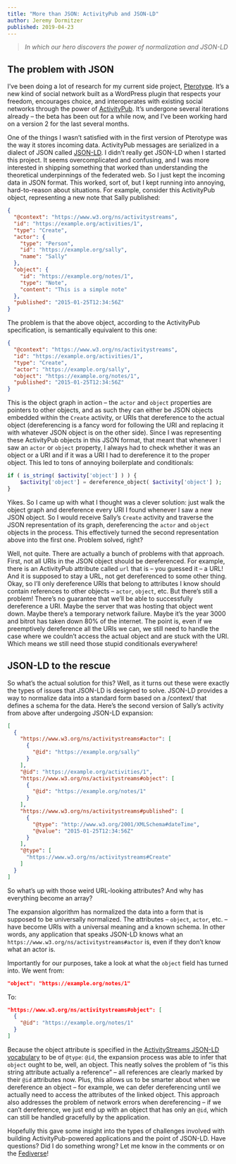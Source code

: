 ```yaml
---
title: "More than JSON: ActivityPub and JSON-LD"
author: Jeremy Dormitzer
published: 2019-04-23
---
```

> *In which our hero discovers the power of normalization and JSON-LD*

## The problem with JSON

I’ve been doing a lot of research for my current side project, [Pterotype](https://jeremydormitzer.com/blog/announcing-pterotype/). It’s a new kind of social network built as a WordPress plugin that respects your freedom, encourages choice, and interoperates with existing social networks through the power of [ActivityPub](https://jeremydormitzer.com/blog/what-is-activitypub-and-how-will-it-change-the-internet/). It’s undergone several iterations already – the beta has been out for a while now, and I’ve been working hard on a version 2 for the last several months.

One of the things I wasn’t satisfied with in the first version of Pterotype was the way it stores incoming data. ActivityPub messages are serialized in a dialect of JSON called [JSON-LD](https://json-ld.org/). I didn’t really get JSON-LD when I started this project. It seems overcomplicated and confusing, and I was more interested in shipping something that worked than understanding the theoretical underpinnings of the federated web. So I just kept the incoming data in JSON format. This worked, sort of, but I kept running into annoying, hard-to-reason about situations. For example, consider this ActivityPub object, representing a new note that Sally published:

```json
{
  "@context": "https://www.w3.org/ns/activitystreams",
  "id": "https://example.org/activities/1",
  "type": "Create",
  "actor": {
    "type": "Person",
    "id": "https://example.org/sally",
    "name": "Sally"
  },
  "object": {
    "id": "https://example.org/notes/1",
    "type": "Note",
    "content": "This is a simple note"
  },
  "published": "2015-01-25T12:34:56Z"
}
```

The problem is that the above object, according to the ActivityPub specification, is semantically equivalent to this one:

```json
{
  "@context": "https://www.w3.org/ns/activitystreams",
  "id": "https://example.org/activities/1",
  "type": "Create",
  "actor": "https://example.org/sally",
  "object": "https://example.org/notes/1",
  "published": "2015-01-25T12:34:56Z"
}
```

This is the object graph in action – the `actor` and `object` properties are pointers to other objects, and as such they can either be JSON objects embedded within the `Create` activity, or URIs that dereference to the actual object (dereferencing is a fancy word for following the URI and replacing it with whatever JSON object is on the other side). Since I was representing these ActivityPub objects in this JSON format, that meant that whenever I saw an `actor` or `object` property, I always had to check whether it was an object or a URI and if it was a URI I had to dereference it to the proper object. This led to tons of annoying boilerplate and conditionals:

```php
if ( is_string( $activity['object'] ) ) {
    $activity['object'] = dereference_object( $activity['object'] );
}
```

Yikes. So I came up with what I thought was a clever solution: just walk the object graph and dereference every URI I found whenever I saw a new JSON object. So I would receive Sally’s `Create` activity and traverse the JSON representation of its graph, dereferencing the `actor` and `object` objects in the process. This effectively turned the second representation above into the first one. Problem solved, right?

Well, not quite. There are actually a bunch of problems with that approach. First, not all URIs in the JSON object should be dereferenced. For example, there is an ActivityPub attribute called `url` that is – you guessed it – a URL! And it is supposed to stay a URL, not get dereferenced to some other thing. Okay, so I’ll only dereference URIs that belong to attributes I know should contain references to other objects – `actor`, `object`, etc. But there’s still a problem! There’s no guarantee that we’ll be able to successfully dereference a URI. Maybe the server that was hosting that object went down. Maybe there’s a temporary network failure. Maybe it’s the year 3000 and bitrot has taken down 80% of the internet. The point is, even if we preemptively dereference all the URIs we can, we still need to handle the case where we couldn’t access the actual object and are stuck with the URI. Which means we still need those stupid conditionals everywhere!

## JSON-LD to the rescue

So what’s the actual solution for this? Well, as it turns out these were exactly the types of issues that JSON-LD is designed to solve. JSON-LD provides a way to normalize data into a standard form based on a /context/ that defines a schema for the data. Here’s the second version of Sally’s activity from above after undergoing JSON-LD expansion:

```json
[
  {
    "https://www.w3.org/ns/activitystreams#actor": [
      {
        "@id": "https://example.org/sally"
      }
    ],
    "@id": "https://example.org/activities/1",
    "https://www.w3.org/ns/activitystreams#object": [
      {
        "@id": "https://example.org/notes/1"
      }
    ],
    "https://www.w3.org/ns/activitystreams#published": [
      {
        "@type": "http://www.w3.org/2001/XMLSchema#dateTime",
        "@value": "2015-01-25T12:34:56Z"
      }
    ],
    "@type": [
      "https://www.w3.org/ns/activitystreams#Create"
    ]
  }
]
```

So what’s up with those weird URL-looking attributes? And why has everything become an array?

The expansion algorithm has normalized the data into a form that is supposed to be universally normalized. The attributes – `object`, `actor`, etc. – have become URIs with a universal meaning and a known schema. In other words, any application that speaks JSON-LD knows what an `https://www.w3.org/ns/activitystreams#actor` is, even if they don’t know what an actor is.

Importantly for our purposes, take a look at what the `object` field has turned into. We went from:

```json
"object": "https://example.org/notes/1"
```

To:

```json
"https://www.w3.org/ns/activitystreams#object": [
  {
    "@id": "https://example.org/notes/1"
  }
]
```

Because the object attribute is specified in the [ActivityStreams JSON-LD vocabulary](https://www.w3.org/ns/activitystreams.jsonld) to be of `@type`: `@id`, the expansion process was able to infer that `object` ought to be, well, an object. This neatly solves the problem of “is this string attribute actually a reference” – all references are clearly marked by their `@id` attributes now. Plus, this allows us to be smarter about when we dereference an object – for example, we can defer dereferencing until we actually need to access the attributes of the linked object. This approach also addresses the problem of network errors when dereferencing – if we can’t dereference, we just end up with an object that has only an `@id`, which can still be handled gracefully by the application.

Hopefully this gave some insight into the types of challenges involved with building ActivityPub-powered applications and the point of JSON-LD. Have questions? Did I do something wrong? Let me know in the comments or on the [Fediverse](https://mastodon.technology/@jdormit)!
